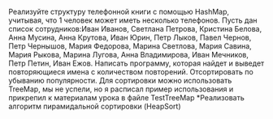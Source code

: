 Реализуйте структуру телефонной книги с помощью HashMap, учитывая, что 1 человек может иметь несколько телефонов.
Пусть дан список сотрудников:Иван Иванов, Светлана Петрова, Кристина Белова, Анна Мусина, Анна Крутова, Иван Юрин, Петр Лыков, Павел Чернов, Петр Чернышов, Мария Федорова, Марина Светлова, Мария Савина, Мария Рыкова, Марина Лугова, Анна Владимирова, Иван Мечников, Петр Петин, Иван Ежов. Написать программу, которая найдет и выведет повторяющиеся имена с количеством повторений. Отсортировать по убыванию популярности. Для сортировки можно использовать TreeMap, мы не успели, но я расписал пример использования и прикрепил к материалам урока в файле TestTreeMap
*Реализовать алгоритм пирамидальной сортировки (HeapSort)